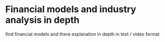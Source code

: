 # Financial models and industry analysis in depth 

find financial models and there explanation in depth in text / video format 


